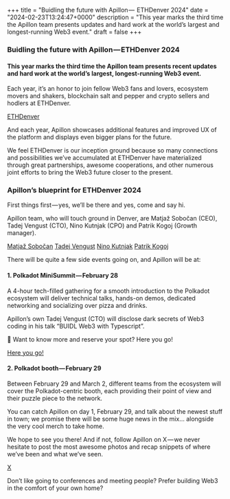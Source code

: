 +++
title = "Buidling the future with Apillon —  ETHDenver 2024"
date = "2024-02-23T13:24:47+0000"
description = "This year marks the third time the Apillon team presents updates and hard work at the world’s largest and longest-running Web3 event."
draft = false
+++

### Buidling the future with Apillon — ETHDenver 2024


#### This year marks the third time the Apillon team presents recent updates and hard work at the world’s largest, longest-running Web3 event.


Each year, it’s an honor to join fellow Web3 fans and lovers, ecosystem movers and shakers, blockchain salt and pepper and crypto sellers and hodlers at ETHDenver.

[ETHDenver](https://www.ethdenver.com/)

And each year, Apillon showcases additional features and improved UX of the platform and displays even bigger plans for the future.


We feel ETHDenver is our inception ground because so many connections and possibilities we’ve accumulated at ETHDenver have materialized through great partnerships, awesome cooperations, and other numerous joint efforts to bring the Web3 future closer to the present.


### Apillon’s blueprint for ETHDenver 2024


First things first — yes, we’ll be there and yes, come and say hi.


Apillon team, who will touch ground in Denver, are Matjaž Sobočan (CEO), Tadej Vengust (CTO), Nino Kutnjak (CPO) and Patrik Kogoj (Growth manager).

[Matjaž Sobočan](https://www.linkedin.com/in/matjazsobocan/)
[Tadej Vengust](https://www.linkedin.com/in/tadej-vengust/)
[Nino Kutnjak](https://www.linkedin.com/in/nino-kutnjak/)
[Patrik Kogoj](https://www.linkedin.com/in/patrik-kogoj/)

There will be quite a few side events going on, and Apillon will be at:


#### 1. Polkadot MiniSummit — February 28


A 4-hour tech-filled gathering for a smooth introduction to the Polkadot ecosystem will deliver technical talks, hands-on demos, dedicated networking and socializing over pizza and drinks.


Apillon’s own Tadej Vengust (CTO) will disclose dark secrets of Web3 coding in his talk “BUIDL Web3 with Typescript”.


👤 Want to know more and reserve your spot? Here you go!

[Here you go!](https://www.eventbrite.com/e/polkadot-minisummit-ethdenver24-tickets-825569098397)

#### 2. Polkadot booth — February 29


Between February 29 and March 2, different teams from the ecosystem will cover the Polkadot-centric booth, each providing their point of view and their puzzle piece to the network.


You can catch Apillon on day 1, February 29, and talk about the newest stuff in town; we promise there will be some huge news in the mix… alongside the very cool merch to take home.


We hope to see you there! And if not, follow Apillon on X — we never hesitate to post the most awesome photos and recap snippets of where we’ve been and what we’ve seen.

[X](https://twitter.com/apillon)

Don’t like going to conferences and meeting people? Prefer building Web3 in the comfort of your own home?
